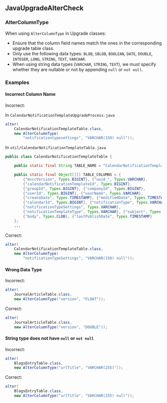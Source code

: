 ## JavaUpgradeAlterCheck

### AlterColumnType

When using `AlterColumnType` in Upgrade classes:

* Ensure that the column field names match the ones in the corresponding
  upgrade table class.
* Only use the following data types: `BLOB`, `SBLOB`, `BOOLEAN`, `DATE`,
  `DOUBLE`, `INTEGER`, `LONG`, `STRING`, `TEXT`, `VARCHAR`.
* When using string data types (`VARCHAR`, `STRING`, `TEXT`), we must
  specify whether they are nullable or not by appending `null` or `not null`.

### Examples

#### Incorrect Column Name

Incorrect:

In `CalendarNotificationTemplateUpgradeProcess.java`

```java
alter(
	CalendarNotificationTemplateTable.class,
	new AlterColumnType(
		"notificationtypesettings", "VARCHAR(150) null"));
```

In `util/CalendarNotificationTemplateTable.java`

```java
public class CalendarNotificationTemplateTable {

	public static final String TABLE_NAME = "CalendarNotificationTemplate";

	public static final Object[][] TABLE_COLUMNS = {
		{"mvccVersion", Types.BIGINT}, {"uuid_", Types.VARCHAR},
		{"calendarNotificationTemplateId", Types.BIGINT},
		{"groupId", Types.BIGINT}, {"companyId", Types.BIGINT},
		{"userId", Types.BIGINT}, {"userName", Types.VARCHAR},
		{"createDate", Types.TIMESTAMP}, {"modifiedDate", Types.TIMESTAMP},
		{"calendarId", Types.BIGINT}, {"notificationType", Types.VARCHAR},
		{"notificationTypeSettings", Types.VARCHAR},
		{"notificationTemplateType", Types.VARCHAR}, {"subject", Types.VARCHAR},
		{"body", Types.CLOB}, {"lastPublishDate", Types.TIMESTAMP}
	};
	...
```

Correct:

```java
alter(
	CalendarNotificationTemplateTable.class,
	new AlterColumnType(
		"notificationTypeSettings", "VARCHAR(150) null"));
```

#### Wrong Data Type

Incorrect:

```java
alter(
	JournalArticleTable.class,
	new AlterColumnType("version", "FLOAT"));
```

Correct:

```java
alter(
	JournalArticleTable.class,
	new AlterColumnType("version", "DOUBLE"));
```

#### String type does not have `null` or `not null`

Incorrect:

```java
alter(
	BlogsEntryTable.class,
	new AlterColumnType("urlTitle", "VARCHAR(255)"));
```

Correct:

```java
alter(
	BlogsEntryTable.class,
	new AlterColumnType("urlTitle", "VARCHAR(255) null"));
```